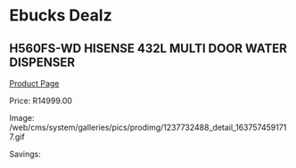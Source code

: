 
# Ebucks Dealz
## H560FS-WD HISENSE 432L MULTI DOOR WATER DISPENSER
[Product Page](https://www.ebucks.com/web/shop/productSelected.do?prodId=1237732488&catId=704986856)

Price: R14999.00

Image: /web/cms/system/galleries/pics/prodimg/1237732488_detail_1637574591717.gif

Savings: 


	